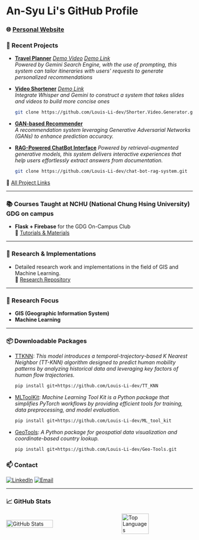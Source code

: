 # An-Syu Li's GitHub Profile


### 🌐 [Personal Website](https://per-info-devs-projects-9393dff0.vercel.app/)


### 🚀 Recent Projects
- [**Travel Planner**](https://github.com/Louis-Li-dev/TravelPlanner) [*Demo Video*](https://www.youtube.com/watch?v=8zmszxsehj4&feature=youtu.be) [*Demo Link*](https://travelplanner-dwsp.onrender.com/) \
  *Powered by Gemini Search Engine, with the use of prompting, this system can tailor itineraries with users' requests to generate personalized recommendations*

- [**Video Shortener**](https://github.com/Louis-Li-dev/Shorter.Video.Generator)  [*Demo Link*](https://www.youtube.com/watch?v=Kei59Z9Ze_8)    
  *Integrate Whisper and Gemini to construct a system that takes slides and videos to build more concise ones*
  ```bash
  git clone https://github.com/Louis-Li-dev/Shorter.Video.Generator.git
  ```
  
- [**GAN-based Recommender**](https://github.com/Louis-Li-dev/GAN-based_recommender)  
  *A recommendation system leveraging Generative Adversarial Networks (GANs) to enhance prediction accuracy.*
  
- [**RAG-Powered ChatBot Interface**](https://github.com/Louis-Li-dev/chat-bot-rag-system)
  *Powered by retrieval-augmented generative models, this system delivers interactive experiences that help users effortlessly extract answers from documentation.*
  ```bash
  git clone https://github.com/Louis-Li-dev/chat-bot-rag-system.git
  ```
  

🔗 [All Project Links](https://github.com/stars/Louis-Li-dev/lists/projects)

---

### 📚 Courses Taught at NCHU (National Chung Hsing University) GDG on campus
- **Flask + Firebase** for the GDG On-Campus Club  
  🔗 [Tutorials & Materials](https://github.com/stars/Louis-Li-dev/lists/tutorial)

---

### 🔬 Research & Implementations
- Detailed research work and implementations in the field of GIS and Machine Learning.  
  🔗 [Research Repository](https://github.com/stars/Louis-Li-dev/lists/research)

---

### 🎯 Research Focus
- **GIS (Geographic Information System)**
- **Machine Learning**

---

### 📦 Downloadable Packages
- [TTKNN](https://github.com/Louis-Li-dev/TT_KNN): *This model introduces a temporal-trajectory-based K Nearest Neighbor (TT-KNN) algorithm designed to predict human mobility patterns by analyzing historical data and leveraging key factors of human flow trajectories.*

  ```bash
  pip install git+https://github.com/Louis-Li-dev/TT_KNN
  ```
- [MLToolKit](https://github.com/Louis-Li-dev/ML_tool_kit): *Machine Learning Tool Kit is a Python package that simplifies PyTorch workflows by providing efficient tools for training, data preprocessing, and model evaluation.*
  ```bash
  pip install git+https://github.com/Louis-Li-dev/ML_tool_kit
  ```

- [GeoTools](https://github.com/Louis-Li-dev/Geo-Tools): *A Python package for geospatial data visualization and coordinate-based country lookup.*
  ```bash
  pip install git+https://github.com/Louis-Li-dev/Geo-Tools.git
  ```
### 📫 Contact
[![LinkedIn](https://img.shields.io/badge/LinkedIn-Connect-blue?logo=linkedin&style=flat)](https://www.linkedin.com/in/an-syu-li-10897a273/)
[![Email](https://img.shields.io/badge/Email-Contact-c14438?logo=gmail&style=flat)](mailto:yessir0621@gmail.com)




---
### 📈 GitHub Stats

<div style="display: flex; justify-content: space-between; align-items: center;">
  <img src="https://github-readme-stats.vercel.app/api?username=Louis-Li-dev&show_icons=true&theme=radical" alt="GitHub Stats" style="width: 50%;" />
  <img src="https://github-readme-stats.vercel.app/api/top-langs/?username=Louis-Li-dev&layout=compact&theme=radical" alt="Top Languages" style="width: 38%;" />
</div>

